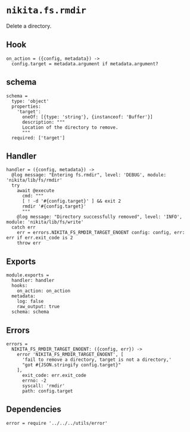 
# `nikita.fs.rmdir`

Delete a directory.

## Hook

    on_action = ({config, metadata}) ->
      config.target = metadata.argument if metadata.argument?

## schema

    schema =
      type: 'object'
      properties:
        'target':
          oneOf: [{type: 'string'}, {instanceof: 'Buffer'}]
          description: """
          Location of the directory to remove.
          """
      required: ['target']

## Handler

    handler = ({config, metadata}) ->
      @log message: "Entering fs.rmdir", level: 'DEBUG', module: 'nikita/lib/fs/rmdir'
      try
        await @execute
          cmd: """
          [ ! -d '#{config.target}' ] && exit 2
          rmdir '#{config.target}'
          """
        @log message: "Directory successfully removed", level: 'INFO', module: 'nikita/lib/fs/write'
      catch err
        err = errors.NIKITA_FS_RMDIR_TARGET_ENOENT config: config, err: err if err.exit_code is 2
        throw err

## Exports

    module.exports =
      handler: handler
      hooks:
        on_action: on_action
      metadata:
        log: false
        raw_output: true
      schema: schema

## Errors

    errors =
      NIKITA_FS_RMDIR_TARGET_ENOENT: ({config, err}) ->
        error 'NIKITA_FS_RMDIR_TARGET_ENOENT', [
          'fail to remove a directory, target is not a directory,'
          "got #{JSON.stringify config.target}"
        ],
          exit_code: err.exit_code
          errno: -2
          syscall: 'rmdir'
          path: config.target

## Dependencies

    error = require '../../../utils/error'
